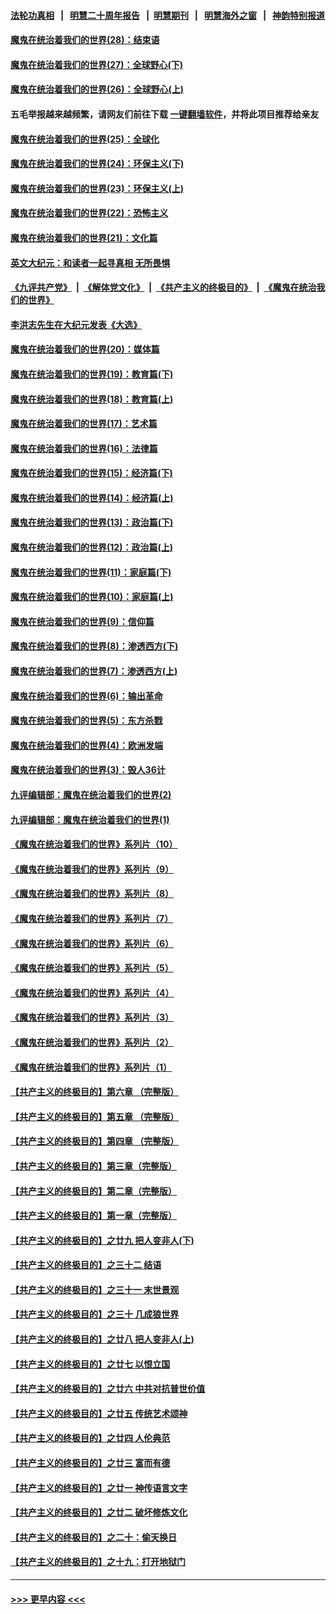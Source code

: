 #### [法轮功真相](https://github.com/gfw-breaker/truth/blob/master/README.md?t=0) &nbsp;&nbsp;|&nbsp;&nbsp; [明慧二十周年报告](https://github.com/gfw-breaker/mh-reports/blob/master/README.md?t=0) &nbsp;&nbsp;|&nbsp;&nbsp;[明慧期刊](https://github.com/gfw-breaker/mh-qikan) &nbsp;&nbsp;|&nbsp;&nbsp; [明慧海外之窗](https://github.com/gfw-breaker/mh-news/blob/master/README.md?t=0) &nbsp;&nbsp;|&nbsp;&nbsp; [神韵特别报道](https://github.com/gfw-breaker/mh-news/blob/master/shenyun.md?t=0)
#### [魔鬼在统治着我们的世界(28)：结束语](../pages/nsc422/n10936246.md?t=07080452) 
#### [魔鬼在统治着我们的世界(27)：全球野心(下)](../pages/nsc422/n10928319.md?t=07080452) 
#### [魔鬼在统治着我们的世界(26)：全球野心(上)](../pages/nsc422/n10900318.md?t=07080452) 
#### 五毛举报越来越频繁，请网友们前往下载 [一键翻墙软件](https://github.com/gfw-breaker/ssr-accounts)，并将此项目推荐给亲友
#### [魔鬼在统治着我们的世界(25)：全球化](../pages/nsc422/n10788205.md?t=07080452) 
#### [魔鬼在统治着我们的世界(24)：环保主义(下)](../pages/nsc422/n10695307.md?t=07080452) 
#### [魔鬼在统治着我们的世界(23)：环保主义(上)](../pages/nsc422/n10688613.md?t=07080452) 
#### [魔鬼在统治着我们的世界(22)：恐怖主义](../pages/nsc422/n10614727.md?t=07080452) 
#### [魔鬼在统治着我们的世界(21)：文化篇](../pages/nsc422/n10597706.md?t=07080452) 
#### [英文大纪元：和读者一起寻真相 无所畏惧](../pages/nsc422/n12542027.md?t=07080452) 
#### [《九评共产党》](https://github.com/begood0513/9ping.md/blob/master/README.md) &nbsp;|&nbsp; [《解体党文化》](../../../../jtdwh.md/blob/master/README.md)  &nbsp;|&nbsp; [《共产主义的终极目的》](../../../../gczydzjmd.md/blob/master/README.md) &nbsp;|&nbsp; [《魔鬼在统治我们的世界》](../../../../mgztzwmdsj.md/blob/master/README.md) 
#### [李洪志先生在大纪元发表《大选》](../pages/nsc422/n12534746.md?t=07080452) 
#### [魔鬼在统治着我们的世界(20)：媒体篇](../pages/nsc422/n10586579.md?t=07080452) 
#### [魔鬼在统治着我们的世界(19)：教育篇(下)](../pages/nsc422/n10564808.md?t=07080452) 
#### [魔鬼在统治着我们的世界(18)：教育篇(上)](../pages/nsc422/n10526970.md?t=07080452) 
#### [魔鬼在统治着我们的世界(17)：艺术篇](../pages/nsc422/n10499093.md?t=07080452) 
#### [魔鬼在统治着我们的世界(16)：法律篇](../pages/nsc422/n10485969.md?t=07080452) 
#### [魔鬼在统治着我们的世界(15)：经济篇(下)](../pages/nsc422/n10469975.md?t=07080452) 
#### [魔鬼在统治着我们的世界(14)：经济篇(上)](../pages/nsc422/n10457370.md?t=07080452) 
#### [魔鬼在统治着我们的世界(13)：政治篇(下)](../pages/nsc422/n10448270.md?t=07080452) 
#### [魔鬼在统治着我们的世界(12)：政治篇(上)](../pages/nsc422/n10444576.md?t=07080452) 
#### [魔鬼在统治着我们的世界(11)：家庭篇(下)](../pages/nsc422/n10440961.md?t=07080452) 
#### [魔鬼在统治着我们的世界(10)：家庭篇(上)](../pages/nsc422/n10435448.md?t=07080452) 
#### [魔鬼在统治着我们的世界(9)：信仰篇](../pages/nsc422/n10432159.md?t=07080452) 
#### [魔鬼在统治着我们的世界(8)：渗透西方(下)](../pages/nsc422/n10429603.md?t=07080452) 
#### [魔鬼在统治着我们的世界(7)：渗透西方(上)](../pages/nsc422/n10426013.md?t=07080452) 
#### [魔鬼在统治着我们的世界(6)：输出革命](../pages/nsc422/n10421536.md?t=07080452) 
#### [魔鬼在统治着我们的世界(5)：东方杀戮](../pages/nsc422/n10417707.md?t=07080452) 
#### [魔鬼在统治着我们的世界(4)：欧洲发端](../pages/nsc422/n10414890.md?t=07080452) 
#### [魔鬼在统治着我们的世界(3)：毁人36计](../pages/nsc422/n10411583.md?t=07080452) 
#### [九评编辑部：魔鬼在统治着我们的世界(2)](../pages/nsc422/n10410036.md?t=07080452) 
#### [九评编辑部：魔鬼在统治着我们的世界(1)](../pages/nsc422/n10406825.md?t=07080452) 
#### [《魔鬼在统治着我们的世界》系列片（10）](../pages/nsc422/n12292670.md?t=07080452) 
#### [《魔鬼在统治着我们的世界》系列片（9）](../pages/nsc422/n12290859.md?t=07080452) 
#### [《魔鬼在统治着我们的世界》系列片（8）](../pages/nsc422/n12287445.md?t=07080452) 
#### [《魔鬼在统治着我们的世界》系列片（7）](../pages/nsc422/n12283425.md?t=07080452) 
#### [《魔鬼在统治着我们的世界》系列片（6）](../pages/nsc422/n12282314.md?t=07080452) 
#### [《魔鬼在统治着我们的世界》系列片（5）](../pages/nsc422/n12281419.md?t=07080452) 
#### [《魔鬼在统治着我们的世界》系列片（4）](../pages/nsc422/n12274024.md?t=07080452) 
#### [《魔鬼在统治着我们的世界》系列片（3）](../pages/nsc422/n12271322.md?t=07080452) 
#### [《魔鬼在统治着我们的世界》系列片（2）](../pages/nsc422/n12269049.md?t=07080452) 
#### [《魔鬼在统治着我们的世界》系列片（1）](../pages/nsc422/n12267575.md?t=07080452) 
#### [【共产主义的终极目的】第六章 （完整版）](../pages/nsc422/n11428913.md?t=07080452) 
#### [【共产主义的终极目的】第五章 （完整版）](../pages/nsc422/n11428912.md?t=07080452) 
#### [【共产主义的终极目的】第四章 （完整版）](../pages/nsc422/n11428907.md?t=07080452) 
#### [【共产主义的终极目的】第三章（完整版）](../pages/nsc422/n11428848.md?t=07080452) 
#### [【共产主义的终极目的】第二章（完整版）](../pages/nsc422/n11428831.md?t=07080452) 
#### [【共产主义的终极目的】第一章（完整版）](../pages/nsc422/n11417651.md?t=07080452) 
#### [【共产主义的终极目的】之廿九 把人变非人(下)](../pages/nsc422/n11344140.md?t=07080452) 
#### [【共产主义的终极目的】之三十二 结语](../pages/nsc422/n11360535.md?t=07080452) 
#### [【共产主义的终极目的】之三十一 末世景观](../pages/nsc422/n11351129.md?t=07080452) 
#### [【共产主义的终极目的】之三十 几成狼世界](../pages/nsc422/n11348280.md?t=07080452) 
#### [【共产主义的终极目的】之廿八 把人变非人(上)](../pages/nsc422/n11340492.md?t=07080452) 
#### [【共产主义的终极目的】之廿七 以恨立国](../pages/nsc422/n11336944.md?t=07080452) 
#### [【共产主义的终极目的】之廿六 中共对抗普世价值](../pages/nsc422/n11324785.md?t=07080452) 
#### [【共产主义的终极目的】之廿五 传统艺术颂神](../pages/nsc422/n11296396.md?t=07080452) 
#### [【共产主义的终极目的】之廿四 人伦典范](../pages/nsc422/n11296397.md?t=07080452) 
#### [【共产主义的终极目的】之廿三 富而有德](../pages/nsc422/n11283598.md?t=07080452) 
#### [【共产主义的终极目的】之廿一 神传语言文字](../pages/nsc422/n11263265.md?t=07080452) 
#### [【共产主义的终极目的】之廿二 破坏修炼文化](../pages/nsc422/n11245728.md?t=07080452) 
#### [【共产主义的终极目的】之二十：偷天换日](../pages/nsc422/n11238846.md?t=07080452) 
#### [【共产主义的终极目的】之十九：打开地狱门](../pages/nsc422/n11206376.md?t=07080452) 

----
#### [ >>> 更早内容 <<< ](../indexes/nsc422-earlier.md)

